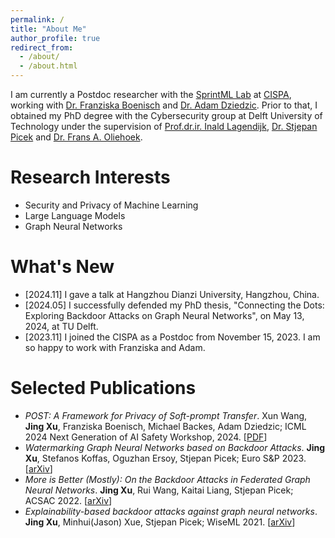 ```yaml
---
permalink: /
title: "About Me"
author_profile: true
redirect_from: 
  - /about/
  - /about.html
---
```


I am currently a Postdoc researcher with the [SprintML Lab](https://sprintml.com/) at [CISPA](https://cispa.de/en), working with [Dr. Franziska Boenisch](https://franziska-boenisch.de/) and [Dr. Adam Dziedzic](https://adam-dziedzic.com/). Prior to that, I obtained my PhD degree with the Cybersecurity group at Delft University of Technology under the supervision of [Prof.dr.ir. Inald Lagendijk](https://www.tudelft.nl/staff/r.l.lagendijk/), [Dr. Stjepan Picek](https://www.ru.nl/en/people/picek-s) and [Dr. Frans A. Oliehoek](https://www.fransoliehoek.net/wp/). 

Research Interests
======
* Security and Privacy of Machine Learning
* Large Language Models
* Graph Neural Networks

What's New
======
* [2024.11] I gave a talk at Hangzhou Dianzi University, Hangzhou, China.
* [2024.05] I successfully defended my PhD thesis, "Connecting the Dots: Exploring Backdoor Attacks on Graph Neural Networks", on May 13, 2024, at TU Delft.
* [2023.11] I joined the CISPA as a Postdoc from November 15, 2023. I am so happy to work with Franziska and Adam.

Selected Publications
======
* *POST: A Framework for Privacy of Soft-prompt Transfer*. Xun Wang, **Jing Xu**, Franziska Boenisch, Michael Backes, Adam Dziedzic; ICML 2024 Next Generation of AI Safety Workshop, 2024. [[PDF](https://openreview.net/pdf?id=LIaRa0oZSm)]
* *Watermarking Graph Neural Networks based on Backdoor Attacks*. **Jing Xu**, Stefanos Koffas, Oguzhan Ersoy, Stjepan Picek; Euro S&P 2023. [[arXiv](https://arxiv.org/abs/2110.11024)]
* *More is Better (Mostly): On the Backdoor Attacks in Federated Graph Neural Networks*. **Jing Xu**, Rui Wang, Kaitai Liang, Stjepan Picek; ACSAC 2022. [[arXiv](https://arxiv.org/abs/2202.03195)]
* *Explainability-based backdoor attacks against graph neural networks*. **Jing Xu**, Minhui(Jason) Xue, Stjepan Picek; WiseML 2021. [[arXiv](https://arxiv.org/abs/2104.03674)]

